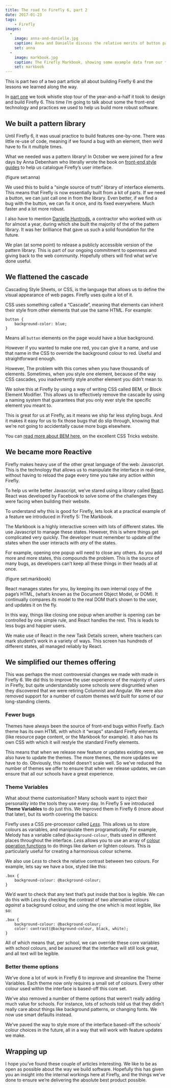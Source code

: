 ```yaml
---
title: The road to Firefly 6, part 2
date: 2017-01-23
tags:
    - Firefly
images:
  -
    image: anna-and-danielle.jpg
    caption: Anna and Danielle discuss the relative merits of button patterns in the old Firefly office, October 2015
    set: anna
  -
    image: markbook.jpg
    caption: The Firefly Markbook, showing some example data from our training class.
    set: markbook
---
```


This is part two of a two part article all about building Firefly 6 and the lessons we learned along the way.

In [part one](/articles/59) we took whistle stop tour of the year-and-a-half it took to design and build Firefly 6. This time I’m going to talk about some the front-end technology and practices we used to help us build more robust software.


## We built a pattern library

Until Firefly 6, it was usual practice to build features one-by-one. There was little re-use of code, meaning if we found a bug with an element, then we’d have to fix it multiple times.

What we needed was a pattern library! In October we were joined for a few days by Anna Debenham who literally wrote the book on [front-end style guides](http://www.maban.co.uk/projects/front-end-style-guides/) to help us catalogue Firefly’s user interface. 

(figure set:anna)

We used this to build a “single source of truth” library of interface elements. This means that Firefly is now essentially built from a kit of parts. If we need a button, we can just call one in from the library. Even better, if we find a bug with the button, we can fix it once, and its fixed everywhere. Much faster and a lot more robust.

I also have to mention [Danielle Huntrods](https://www.linkedin.com/in/daniellehuntrods/), a contractor who worked with us for almost a year, during which she built the majority of the of the pattern library. It was her brilliance that gave us such a solid foundation for the future.

We plan (at some point) to release a publicly accessible version of the pattern library. This is part of our ongoing commitment to openness and giving back to the web community. Hopefully others will find what we’ve done useful.

## We flattened the cascade

Cascading Style Sheets, or CSS, is the language that allows us to define the visual appearance of web pages. Firefly uses quite a lot of it.

CSS uses something called a “Cascade”, meaning that elements can inherit their style from other elements that use the same HTML. For example:

```
button {
	background-color: blue;
}
```

Means all `button` elements on the page would have a blue background. 

However if you wanted to make one red, you can give it a name, and use that name in the CSS to override the background colour to red. Useful and straightforward enough.

However, The problem with this comes when you have thousands of elements. Sometimes, when you style one element, because of the way CSS cascades, you inadvertently style another element you didn’t mean to.

We solve this at Firefly by using a way of writing CSS called BEM, or Block Element Modifier. This allows us to effectively remove the cascade by using a naming system that guarantees that  you only ever style the specific element you meant to.

This is great for us at Firefly, as it means we ship far less styling bugs. And it makes it easy for us to fix those bugs that do slip through, knowing that we’re not going to accidentally  cause more bugs elsewhere.

You can [read more about BEM here](https://css-tricks.com/bem-101/), on the excellent CSS Tricks website. 

## We became more Reactive

Firefly makes heavy use of the other great language of the web: Javascript. This is the technology that allows us to manipulate the interface in real-time, without having to reload the page every time you take any action within Firefly.

To help us write better Javascript, we’ve stared using a library called [React](https://facebook.github.io/react/). React was developed by Facebook to solve some of the challenges they were facing when building their website. 

To understand why this is good for Firefly, lets look at a practical example of a feature we introduced in Firefly 5: The Markbook.

The Markbook is a highly interactive screen with lots of different states. We use Javascript to manage these states. However, this is where things get complicated very quickly. The developer must remember to update _all_ the states when the user interacts with _any_ of the states. 

For example, opening one popup will need to close any others. As you add more and more states, this compounds the problem. This is the source of many bugs, as developers can’t keep all these things in their heads all at once.

(figure set:markbook)

React manages states for you, by keeping its own internal copy of the page’s HTML, (what’s known as the Document Object Model, or DOM). It continually compares _its_ model  to the real DOM that’s shown to the user, and updates it on the fly.

In this way, things like closing one popup when another is opening can be controlled by one simple rule, and React handles the rest. This is leads to less bugs and happier users.

We make use of React in the new Task Details screen, where teachers can mark student’s work in a variety of ways. This screen has hundreds of different states, all managed reliably by React.

## We simplified our themes offering

This was perhaps the most controversial changes we made with made in Firefly 6. We did this to improve the user experience of the majority of users in Firefly, but quite understandably some schools were disgruntled when they discovered that we were retiring Columnist and Angular. We were also removed support for a number of custom themes we’d built for some of our long-standing clients.

### Fewer bugs

Themes have always been the source of front-end bugs within Firefly. Each theme has its own HTML with which it “wraps” standard Firefly elements (like resource page content, or the Markbook for example). It also has its own CSS with which it will restyle the standard Firefly elements.

This means that when we release new feature or updates existing ones, we also have to update the themes. The more themes, the more updates we have to do. Obviously, this model doesn’t scale well. So we’ve reduced the number of themes we offer to ensure that when we release updates, we can ensure that all our schools have a great experience.

### Theme Variables

What about theme customisation? Many schools want to inject their personality into the tools they use every day. In Firefly 5 we introduced **Theme Variables** to do just this. We improved them in Firefly 6 (more about that later), but its worth covering the basics:

Firefly uses a CSS pre-processor called _[Less](http://lesscss.org/)_. This allows us to store colours as variables, and manipulate them programatically. For example, Melody has a variable called `@background-colour`, thats used in different places throughout the interface. _Less_ allows you to use an array of [colour operation functions](http://lesscss.org/functions/#color-operations) to do things like darken or lighten colours. This is particularly useful for creating a harmonious colour scheme.

We also use _Less_ to check the relative contrast between two colours. For example, lets say we have a box, styled like this:

```
.box {
	background-colour: @background-colour;
}
```

We’d want to check that any text that’s put inside that box is legible. We can do this with _Less_ by checking the contrast of two alternative colours _against_ a background colour, and using the one which is most legible, like so:

```
.box {
	background-colour: @background-colour;
	color: contrast(@background-colour, black, white);
}
```

All of which means that, per school, we can override these core variables with school colours, and be assured that the interface will still look great, and all text will be legible.

### Better theme options

We’ve done a lot of work in Firefly 6 to improve and streamline the Theme Variables. Each theme now only requires a small set of colours. Every other colour used within the interface is based-off this core set.

We’ve also removed a number of theme options that weren’t really adding much value for schools. For instance, lots of schools told us that they didn’t really care about things like background patterns, or changing fonts. We now use smart defaults instead. 

We’ve paved the way to style more of the interface based-off the schools’ colour choices in the future, all in a way that will work with feature updates we make.

## Wrapping up

I hope you’ve found these couple of articles interesting. We like to be as open as possible about the way we build software. Hopefully this has given you an insight into the internal workings here at Firefly, and the things we’ve done to ensure we’re delivering the absolute best product possible. 



